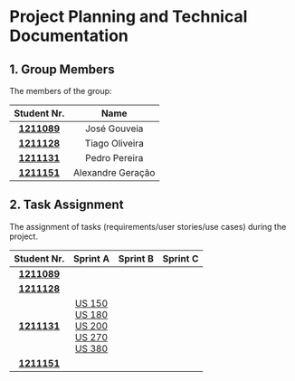 # Project Planning and Technical Documentation

## 1. Group Members

The members of the group:

|           Student Nr.            |       Name        |
|:--------------------------------:|:-----------------:|
| **[1211089](1211089/readme.md)** |   José Gouveia    |
| **[1211128](1211128/readme.md)** |  Tiago Oliveira   |
| **[1211131](1211131/readme.md)** |   Pedro Pereira   |
| **[1211151](1211151/readme.md)** | Alexandre Geração |



## 2. Task Assignment

The assignment of tasks (requirements/user stories/use cases) during the project.

|           Student Nr.            |                                                                                  Sprint A                                                                                   | Sprint B | Sprint C |
|:--------------------------------:|:---------------------------------------------------------------------------------------------------------------------------------------------------------------------------:|:--------:|:--------:|
| **[1211089](1211089/readme.md)** |                                                                                                                                                                             |          |          |
| **[1211128](1211128/readme.md)** |                                                                                                                                                                             |          |          |
| **[1211131](1211131/readme.md)** | [US 150](../US_150/readme.md) <br> [US 180](../US_180/readme.md) <br> [US 200](../US_200/readme.md) <br> [US 270](../US_270/readme.md) <br> [US 380](../US_380/readme.md)   |          |          |
| **[1211151](1211151/readme.md)** |                                                                                                                                                                             |          |          |
